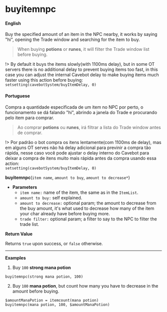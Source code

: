 
# buyitemnpc

<!-- tabs:start -->

#### **English**

Buy the specified amount of an item in the NPC nearby, it works by saying "hi", opening the Trade window and searching for the item to buy.

> When buying **potions** or **runes**, it will filter the Trade window list before buying.

!> By default it buys the items slowly(with 1100ms delay), but in some OT servers there is no additional delay to prevent buying items too fast, in this case you can adjust the internal Cavebot delay to make buying items much faster using this action before buying:<br>`setsetting(cavebotSystem/buyItemDelay, 0)`


#### **Portuguese**

Compra a quantidade especificada de um item no NPC por perto, o funcionamento se dá falando "hi", abrindo a janela do Trade e procurando pelo item para comprar.

> Ao comprar **potions** ou **runes**, irá filtrar a lista do Trade window antes de comprar.

!> Por padrão o bot compra os itens lentamente(com 1100ms de delay), mas em alguns OT serves não há delay adicional para previnir a compra tão rápida, nesse caso você pode ajustar o delay interno do Cavebot para deixar a compra de itens muito mais rápida antes da compra usando essa action:<br>`setsetting(cavebotSystem/buyItemDelay, 0)`

<!-- tabs:end -->


**buyitemnpc**(`item name`, `amount to buy`, `amount to decrease*`)

- **Parameters**
  - `item name:` name of the item, the same as in the `ItemList`.
  - `amount to buy:` self explained.
  - `amount to decrease:` optional param; the amount to decrease from the buy amount, it's what used to decrease how many of the item your char already have before buying more.
  - `trade filter:` optional param; a filter to say to the NPC to filter the trade list.


**Return Value**

Returns `true` upon success, or `false` otherwise.

---

**Examples**

1. Buy `100` **strong mana potion**

```action
buyitemnpc(strong mana potion, 100)
```

2. Buy `100` **mana potion**, but count how many you have to decrease in the amount before buying.

```action
$amountManaPotion = itemcount(mana potion)
buyitemnpc(mana potion, 100, $amountManaPotion)

```

